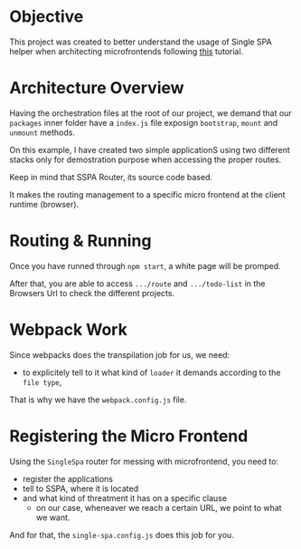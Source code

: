 # Objective
This project was created to better understand the usage of Single SPA helper when architecting microfrontends following [this](https://www.youtube.com/watch?v=who7iqEIpwU) tutorial.

# Architecture Overview
Having the orchestration files at the root of our project, we demand that our `packages` inner folder have a `index.js` file exposign `bootstrap`, `mount` and `unmount` methods. 

On this example, I have created two simple applicationS using two different stacks only for demostration purpose when accessing the proper routes.

Keep in mind that SSPA Router, its source code based.

It makes the routing management to a specific micro frontend at the client runtime (browser).

# Routing & Running
Once you have runned through `npm start`, a white page will be promped.

After that, you are able to access `.../route` and `.../todo-list` in the Browsers Url to check the different projects.

# Webpack Work
Since webpacks does the transpilation job for us, we need:
- to explicitely tell to it what kind of `loader` it demands according to the `file type`,

That is why we have the `webpack.config.js` file.

# Registering the Micro Frontend
Using the `SingleSpa` router for messing with microfrontend, you need to:
- register the applications
- tell to SSPA, where it is located
- and what kind of threatment it has on a specific clause 
  - on our case, wheneaver we reach a certain URL, we point to what we want.
  
And for that, the `single-spa.config.js` does this job for you.

